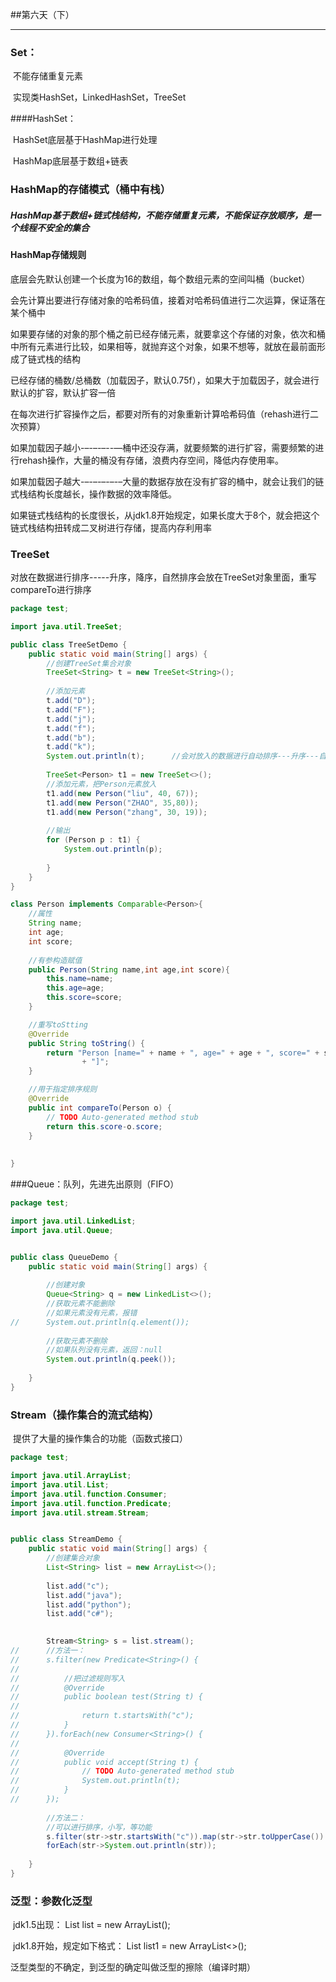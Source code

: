 ##第六天（下）

-----

### Set：

​		不能存储重复元素

​		实现类HashSet，LinkedHashSet，TreeSet

####HashSet：

​		HashSet底层基于HashMap进行处理

​		HashMap底层基于数组+链表



### HashMap的存储模式（桶中有栈）

##### HashMap基于数组+链式栈结构，不能存储重复元素，不能保证存放顺序，是一个线程不安全的集合



#### HashMap存储规则

底层会先默认创建一个长度为16的数组，每个数组元素的空间叫桶（bucket）

会先计算出要进行存储对象的哈希码值，接着对哈希码值进行二次运算，保证落在某个桶中

如果要存储的对象的那个桶之前已经存储元素，就要拿这个存储的对象，依次和桶中所有元素进行比较，如果相等，就抛弃这个对象，如果不想等，就放在最前面形成了链式栈的结构

已经存储的桶数/总桶数（加载因子，默认0.75f），如果大于加载因子，就会进行默认的扩容，默认扩容一倍

在每次进行扩容操作之后，都要对所有的对象重新计算哈希码值（rehash进行二次预算）

如果加载因子越小-–-–-–--—桶中还没存满，就要频繁的进行扩容，需要频繁的进行rehash操作，大量的桶没有存储，浪费内存空间，降低内存使用率。

如果加载因子越大-–-–-–-–-–大量的数据存放在没有扩容的桶中，就会让我们的链式栈结构长度越长，操作数据的效率降低。

如果链式栈结构的长度很长，从jdk1.8开始规定，如果长度大于8个，就会把这个链式栈结构扭转成二叉树进行存储，提高内存利用率





### TreeSet

对放在数据进行排序-----升序，降序，自然排序会放在TreeSet对象里面，重写compareTo进行排序

``````java
package test;

import java.util.TreeSet;

public class TreeSetDemo {
	public static void main(String[] args) {
		//创建TreeSet集合对象
		TreeSet<String> t = new TreeSet<String>();
		
		//添加元素
		t.add("D");
		t.add("F");
		t.add("j");
		t.add("f");
		t.add("b");
		t.add("k");
		System.out.println(t); 	 	//会对放入的数据进行自动排序---升序---自然排序
		
		TreeSet<Person> t1 = new TreeSet<>();
		//添加元素，把Person元素放入
		t1.add(new Person("liu", 40, 67));
		t1.add(new Person("ZHAO", 35,80));
		t1.add(new Person("zhang", 30, 19));
		
		//输出
		for (Person p : t1) {
			System.out.println(p);
			
		}
	}
}

class Person implements Comparable<Person>{
	//属性
	String name;
	int age;
	int score;
	
	//有参构造赋值
	public Person(String name,int age,int score){
		this.name=name;
		this.age=age;
		this.score=score;
	}

	//重写toStting
	@Override
	public String toString() {
		return "Person [name=" + name + ", age=" + age + ", score=" + score
				+ "]";
	}

	//用于指定排序规则
	@Override
	public int compareTo(Person o) {
		// TODO Auto-generated method stub
		return this.score-o.score;
	}
	
	
}
``````



###Queue：队列，先进先出原则（FIFO）

`````java
package test;

import java.util.LinkedList;
import java.util.Queue;


public class QueueDemo {
	public static void main(String[] args) {
		
		//创建对象
		Queue<String> q = new LinkedList<>();
		//获取元素不能删除
		//如果元素没有元素，报错
//		System.out.println(q.element());
		
		//获取元素不删除
		//如果队列没有元素，返回：null
		System.out.println(q.peek());
		
	}
}
`````



### Stream（操作集合的流式结构）

​	提供了大量的操作集合的功能（函数式接口）

```java
package test;

import java.util.ArrayList;
import java.util.List;
import java.util.function.Consumer;
import java.util.function.Predicate;
import java.util.stream.Stream;


public class StreamDemo {
	public static void main(String[] args) {
		//创建集合对象
		List<String> list = new ArrayList<>();
		
		list.add("c");
		list.add("java");
		list.add("python");
		list.add("c#");
		

		Stream<String> s = list.stream();
//		//方法一：
//		s.filter(new Predicate<String>() {
//
//			//把过滤规则写入
//			@Override
//			public boolean test(String t) {
//				
//				return t.startsWith("c");
//			}
//		}).forEach(new Consumer<String>() {
//
//			@Override
//			public void accept(String t) {
//				// TODO Auto-generated method stub
//				System.out.println(t);
//			}
//		});
		
		//方法二：
		//可以进行排序，小写，等功能
		s.filter(str->str.startsWith("c")).map(str->str.toUpperCase()).
		forEach(str->System.out.println(str));
		
	}                                                                                                                                                 
}
```





### 泛型：参数化泛型

​		jdk1.5出现：		List list = new ArrayList();

​		jdk1.8开始，规定如下格式：		List<String> list1 = new ArrayList<>();

泛型类型的不确定，到泛型的确定叫做泛型的擦除（编译时期）
